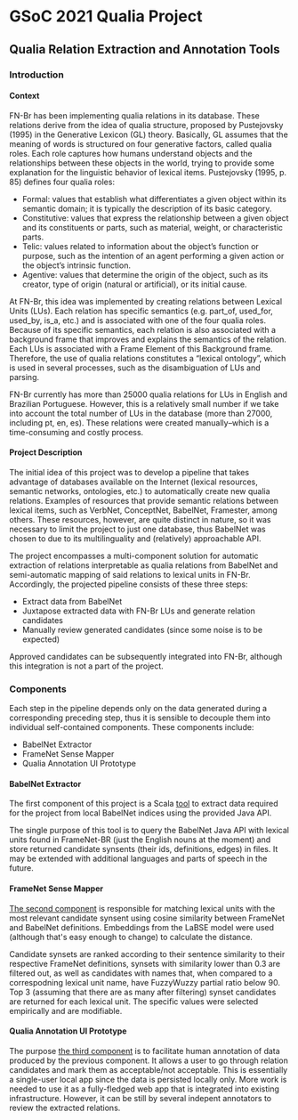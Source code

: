 # GSoC 2021 Qualia Project
## Qualia Relation Extraction and Annotation Tools

### Introduction

#### Context
FN-Br has been implementing qualia relations in its database. These relations derive from the idea of qualia structure, proposed by Pustejovsky (1995) in the Generative Lexicon (GL) theory. Basically, GL assumes that the meaning of words is structured on four generative factors, called qualia roles. Each role captures how humans understand objects and the relationships between these objects in the world, trying to provide some explanation for the linguistic behavior of lexical items. Pustejovsky (1995, p. 85) defines four qualia roles:


- Formal: values that establish what differentiates a given object within its semantic domain; it is typically the description of its basic category.
- Constitutive: values that express the relationship between a given object and its constituents or parts, such as material, weight, or characteristic parts.
- Telic: values related to information about the object’s function or purpose, such as the intention of an agent performing a given action or the object’s intrinsic function.
- Agentive: values that determine the origin of the object, such as its creator, type of origin (natural or artificial), or its initial cause.


At FN-Br, this idea was implemented by creating relations between Lexical Units (LUs). Each relation has specific semantics (e.g. part_of, used_for, used_by, is_a, etc.) and is associated with one of the four qualia roles. Because of its specific semantics, each relation is also associated with a background frame that improves and explains the semantics of the relation. Each LUs is associated with a Frame Element of this Background frame. Therefore, the use of qualia relations constitutes a “lexical ontology”, which is used in several processes, such as the disambiguation of LUs and parsing.


FN-Br currently has more than 25000 qualia relations for LUs in English and Brazilian Portuguese. However, this is a relatively small number if we take into account the total number of LUs in the database (more than 27000, including pt, en, es). These relations were created manually–which is a time-consuming and costly process.


#### Project Description
The initial idea of this project was to develop a pipeline that takes advantage of databases available on the Internet (lexical resources, semantic networks, ontologies, etc.) to automatically create new qualia relations. Examples of resources that provide semantic relations between lexical items, such as VerbNet, ConceptNet, BabelNet, Framester, among others. These resources, however, are quite distinct in nature, so it was necessary to limit the project to just one database, thus BabelNet was chosen to due to its multilinguality and (relatively) approachable API.

The project encompasses a multi-component solution for automatic extraction of relations interpretable as qualia relations from BabelNet and semi-automatic mapping of said relations to lexical units in FN-Br. Accordingly, the projected pipeline consists of these three steps:

- Extract data from BabelNet
- Juxtapose extracted data with FN-Br LUs and generate relation candidates
- Manually review generated candidates (since some noise is to be expected)

Approved candidates can be subsequently integrated into FN-Br, although this integration is not a part of the project.


### Components
Each step in the pipeline depends only on the data generated during a corresponding preceding step, thus it is sensible to decouple them into individual self-contained components. These components include:
- BabelNet Extractor
- FrameNet Sense Mapper
- Qualia Annotation UI Prototype

#### BabelNet Extractor
The first component of this project is a Scala [tool](https://github.com/slowwavesleep/BabelNetExtractor) to extract data required for the project
from local BabelNet indices using the provided Java API.

The single purpose of this tool is to query the BabelNet Java API with lexical units found in FrameNet-BR (just the English nouns at the moment) and store returned candidate synsents (their ids, definitions, edges) in files. It may be extended with additional languages and parts of speech in the future.

#### FrameNet Sense Mapper
[The second component](https://github.com/slowwavesleep/FnSenseMapper) is responsible for matching lexical units with the most relevant candidate synsent using cosine similarity between FrameNet and BabelNet definitions. Embeddings from the LaBSE model were used (although that's easy enough to change) to calculate the distance.

Candidate synsets are ranked according to their sentence similarity to their respective FrameNet definitions, synsets with similarity lower than 0.3 are filtered out, as well as candidates with names that, when compared to a correspodning lexical unit name, have FuzzyWuzzy partial ratio below 90. Top 3 (assuming that there are as many after filtering) synset candidates are returned for each lexical unit. The specific values were selected empirically and are modifiable.

#### Qualia Annotation UI Prototype
The purpose [the third component](https://github.com/slowwavesleep/QualiaAnnotationUI) is to facilitate human annotation of data produced by the previous component. It allows a user to go through relation candidates and mark them as acceptable/not acceptable. This is essentially a single-user local app since the data is persisted locally only. More work is needed to use it as a fully-fledged web app that is integrated into existing infrastructure. However, it can be still by several indepent annotators to review the extracted relations.

